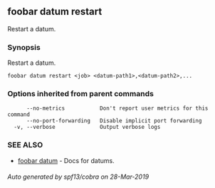 ## foobar datum restart

Restart a datum.

### Synopsis


Restart a datum.

```
foobar datum restart <job> <datum-path1>,<datum-path2>,...
```

### Options inherited from parent commands

```
      --no-metrics           Don't report user metrics for this command
      --no-port-forwarding   Disable implicit port forwarding
  -v, --verbose              Output verbose logs
```

### SEE ALSO
* [foobar datum](foobar_datum.md)	 - Docs for datums.

###### Auto generated by spf13/cobra on 28-Mar-2019
